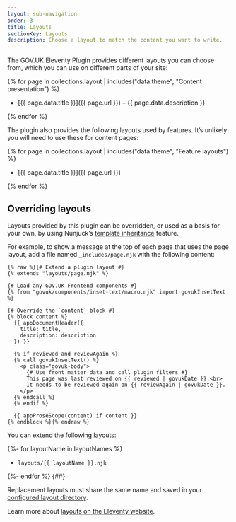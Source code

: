 ```yaml
---
layout: sub-navigation
order: 3
title: Layouts
sectionKey: Layouts
description: Choose a layout to match the content you want to write.
---
```


The GOV.UK Eleventy Plugin provides different layouts you can choose from, which you can use on different parts of your site:

{% for page in collections.layout | includes("data.theme", "Content presentation") %}

- [{{ page.data.title }}]({{ page.url }}) – {{ page.data.description }}

{% endfor %}

The plugin also provides the following layouts used by features. It’s unlikely you will need to use these for content pages:

{% for page in collections.layout | includes("data.theme", "Feature layouts") %}

- [{{ page.data.title }}]({{ page.url }})

{% endfor %}

## Overriding layouts

Layouts provided by this plugin can be overridden, or used as a basis for your own, by using Nunjuck’s [template inheritance](https://mozilla.github.io/nunjucks/templating.html#template-inheritance) feature.

For example, to show a message at the top of each page that uses the page layout, add a file named `_includes/page.njk` with the following content:

```njk
{% raw %}{# Extend a plugin layout #}
{% extends "layouts/page.njk" %}

{# Load any GOV.UK Frontend components #}
{% from "govuk/components/inset-text/macro.njk" import govukInsetText %}

{# Override the `content` block #}
{% block content %}
  {{ appDocumentHeader({
    title: title,
    description: description
  }) }}

  {% if reviewed and reviewAgain %}
  {% call govukInsetText() %}
    <p class="govuk-body">
      {# Use front matter data and call plugin filters #}
      This page was last reviewed on {{ reviewed | govukDate }}.<br>
      It needs to be reviewed again on {{ reviewAgain | govukDate }}.
    </p>
  {% endcall %}
  {% endif %}

  {{ appProseScope(content) if content }}
{% endblock %}{% endraw %}
```

You can extend the following layouts:

{%- for layoutName in layoutNames %}

- `layouts/{{ layoutName }}.njk`

{%- endfor %}
{##}

Replacement layouts must share the same name and saved in your [configured layout directory](https://www.11ty.dev/docs/config/#directory-for-layouts-optional).

Learn more about [layouts on the Eleventy website](https://www.11ty.dev/docs/layouts/).
